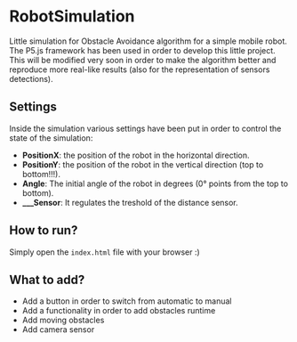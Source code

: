 # RobotSimulation
Little simulation for Obstacle Avoidance algorithm for a simple mobile robot. The P5.js framework has been used in order to develop this little project. This will be modified very soon in order to make the algorithm better and reproduce more real-like results (also for the representation of sensors detections).

## Settings 
Inside the simulation various settings have been put in order to control the state of the simulation:<br>
- **PositionX**: the position of the robot in the horizontal direction.<br>
- **PositionY**: the position of the robot in the vertical direction (top to bottom!!!).<br>
- **Angle**: The initial angle of the robot in degrees (0° points from the top to bottom).<br>
- **___Sensor**: It regulates the treshold of the distance sensor.<br>

## How to run?
Simply open the `index.html` file with your browser :)

## What to add?
- Add a button in order to switch from automatic to manual
- Add a functionality in order to add obstacles runtime
- Add moving obstacles
- Add camera sensor
